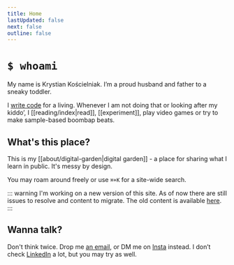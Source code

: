```yaml
---
title: Home
lastUpdated: false
next: false
outline: false
---
```


# `$ whoami`

My name is Krystian Kościelniak. I’m a proud husband and father to a sneaky toddler.

I [write code](https://github.com/kkoscielniak) for a living. Whenever I am not doing that or looking after my kiddo’, I [[reading/index|read]], [[experiment]], play video games or try to make sample-based boombap beats.

## What's this place?

This is my [[about/digital-garden|digital garden]] - a place for sharing what I learn in public. It's messy by design.

You may roam around freely or use `⌘+K` for a site-wide search.

::: warning
I'm working on a new version of this site. As of now there are still issues to resolve and content to migrate. The old content is available [here](https://github.com/kkoscielniak/the-garden-content).
:::

## Wanna talk?

Don't think twice. Drop me <a href="mailto:krystian@koscielniak.pro">an email</a>, or DM me on [Insta](https://instagram.com/pankoscielniak) instead. I don’t check [LinkedIn](https://www.linkedin.com/in/krystian-koÅ9Bcielniak-629102a7/) a lot, but you may try as well.
